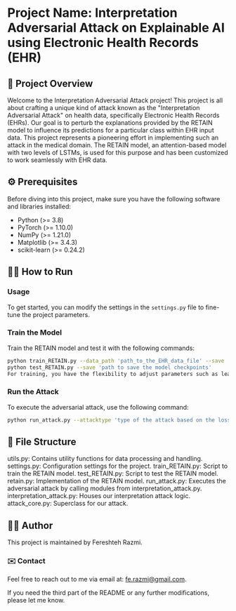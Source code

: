 # Project Name: Interpretation Adversarial Attack on Explainable AI using Electronic Health Records (EHR)

## 🚀 Project Overview
Welcome to the Interpretation Adversarial Attack project! This project is all about crafting a unique kind of attack known as the "Interpretation Adversarial Attack" on health data, specifically Electronic Health Records (EHRs). Our goal is to perturb the explanations provided by the RETAIN model to influence its predictions for a particular class within EHR input data. This project represents a pioneering effort in implementing such an attack in the medical domain. The RETAIN model, an attention-based model with two levels of LSTMs, is used for this purpose and has been customized to work seamlessly with EHR data.

## ⚙️ Prerequisites
Before diving into this project, make sure you have the following software and libraries installed:

- Python (>= 3.8)
- PyTorch (>= 1.10.0)
- NumPy (>= 1.21.0)
- Matplotlib (>= 3.4.3)
- scikit-learn (>= 0.24.2)


## 🏃‍♀️ How to Run

### Usage
To get started, you can modify the settings in the `settings.py` file to fine-tune the project parameters.

### Train the Model
Train the RETAIN model and test it with the following commands:

```bash
python train_RETAIN.py --data_path 'path_to_the_EHR_data_file' --save 'path to save the model checkpoints'
python test_RETAIN.py --save 'path to save the model checkpoints'
For training, you have the flexibility to adjust parameters such as learning rate (--lr), number of epochs (--epochs), and other settings found in settings.py.
```

### Run the Attack
To execute the adversarial attack, use the following command:

```bash
python run_attack.py --attacktype 'type of the attack based on the loss function. It can be "1": original attack, "2": KL divergence attack, 3: confident attack'
```

## 📁 File Structure
utils.py: Contains utility functions for data processing and handling.
settings.py: Configuration settings for the project.
train_RETAIN.py: Script to train the RETAIN model.
test_RETAIN.py: Script to test the RETAIN model.
retain.py: Implementation of the RETAIN model.
run_attack.py: Executes the adversarial attack by calling modules from interpretation_attack.py.
interpretation_attack.py: Houses our interpretation attack logic.
attack_core.py: Superclass for our attack.

## 👩‍💻 Author
This project is maintained by Fereshteh Razmi.

### ✉️ Contact
Feel free to reach out to me via email at: fe.razmi@gmail.com.

If you need the third part of the README or any further modifications, please let me know.





